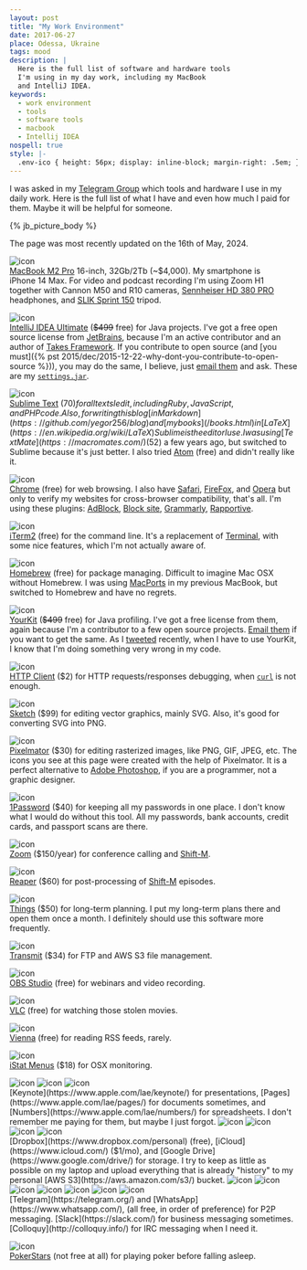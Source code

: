 ```yaml
---
layout: post
title: "My Work Environment"
date: 2017-06-27
place: Odessa, Ukraine
tags: mood
description: |
  Here is the full list of software and hardware tools
  I'm using in my day work, including my MacBook
  and IntelliJ IDEA.
keywords:
  - work environment
  - tools
  - software tools
  - macbook
  - Intellij IDEA
nospell: true
style: |-
  .env-ico { height: 56px; display: inline-block; margin-right: .5em; }
---
```


I was asked in my [Telegram Group](https://t.me/joinchat/AAAAAEJFMRzsRTRxM3ec6A)
which tools and hardware I use in my daily work. Here is the full list of
what I have and even how much I paid for them. Maybe it will be helpful
for someone.

<!--more-->

{% jb_picture_body %}

The page was most recently updated on the 16th of May, 2024.

<img src="/images/2017/06/env-macbook.jpg" class="env-ico" alt="icon"/><br/>
[MacBook M2 Pro](https://www.apple.com/macbook-pro/)
16-inch, 32Gb/2Tb (~$4,000). My smartphone is iPhone&nbsp;14&nbsp;Max.
For video and podcast recording I'm using Zoom&nbsp;H1
together with
Cannon M50 and R10 cameras,
[Sennheiser HD 380 PRO](https://amzn.to/2ienJf9) headphones, and
[SLIK Sprint 150](https://amzn.to/2xy2ivL) tripod.

<img src="/images/2017/06/env-intellij-idea.jpg" class="env-ico" alt="icon"/><br/>
[IntelliJ IDEA Ultimate](https://www.jetbrains.com/idea/) (~~$499~~ free)
for Java projects. I've got a free open source
license from [JetBrains](https://www.jetbrains.com/),
because I'm an active contributor and
an author of [Takes Framework](https://www.takes.org).
If you contribute to open source (and
[you must]({% pst 2015/dec/2015-12-22-why-dont-you-contribute-to-open-source %})), you may do
the same, I believe, just [email them](mailto:opensource@jetbrains.com) and ask.
These are my [`settings.jar`](/bin/settings.jar).

<img src="/images/2017/06/env-sublime-text.jpg" class="env-ico" alt="icon"/><br/>
[Sublime Text](https://www.sublimetext.com/) ($70)
for all texts I edit, including Ruby, JavaScript, and PHP code.
Also, for writing this blog
[in Markdown](https://github.com/yegor256/blog) and [my books](/books.html) in
[LaTeX](https://en.wikipedia.org/wiki/LaTeX) Sublime is the
editor I use. I was using
[TextMate](https://macromates.com/) ($52) a few years ago, but switched
to Sublime because it's just better. I also tried
[Atom](https://atom.io/) (free) and didn't really like it.

<img src="/images/2017/06/env-chrome.jpg" class="env-ico" alt="icon"/><br/>
[Chrome](https://www.google.com/chrome/index.html) (free)
for web browsing. I also have
[Safari](https://www.apple.com/lae/safari/),
[FireFox](https://www.mozilla.org/en-US/firefox/new/),
and [Opera](https://www.opera.com/) but only to verify my websites
for cross-browser compatibility, that's all. I'm using these
plugins:
[AdBlock](https://chrome.google.com/webstore/detail/adblock/gighmmpiobklfepjocnamgkkbiglidom),
[Block site](https://chrome.google.com/webstore/detail/block-site/eiimnmioipafcokbfikbljfdeojpcgbh?hl=en),
[Grammarly](https://chrome.google.com/webstore/detail/grammarly-for-chrome/kbfnbcaeplbcioakkpcpgfkobkghlhen?hl=en),
[Rapportive](https://chrome.google.com/webstore/detail/rapportive/hihakjfhbmlmjdnnhegiciffjplmdhin?hl=en).

<img src="/images/2017/06/env-iterm2.jpg" class="env-ico" alt="icon"/><br/>
[iTerm2](https://www.iterm2.com/) (free)
for the command line. It's a replacement of
[Terminal](https://en.wikipedia.org/wiki/Terminal_%28macOS%29), with
some nice features, which I'm not actually aware of.

<img src="/images/2017/06/env-homebrew.jpg" class="env-ico" alt="icon"/><br/>
[Homebrew](https://brew.sh/) (free)
for package managing. Difficult to imagine Mac OSX without
Homebrew. I was using [MacPorts](https://www.macports.org/)
in my previous MacBook, but switched to Homebrew and have no regrets.

<img src="/images/2017/06/env-yourkit.jpg" class="env-ico" alt="icon"/><br/>
[YourKit](https://www.yourkit.com/) (~~$499~~ free)
for Java profiling. I've got a free license from them, again because
I'm a contributor to a few open source projects.
[Email them](mailto:sales@yourkit.com)
if you want to get the same. As I
[tweeted](https://twitter.com/yegor256/status/875444908726730752) recently,
when I have to use YourKit, I know that I'm doing something very wrong
in my code.

<img src="/images/2017/06/env-httpclient.jpg" class="env-ico" alt="icon"/><br/>
[HTTP Client](https://itunes.apple.com/us/app/http-client/id418138339?mt=12) ($2)
for HTTP requests/responses debugging, when
[`curl`](https://curl.haxx.se/) is not enough.

<img src="/images/2017/06/env-sketch.jpg" class="env-ico" alt="icon"/><br/>
[Sketch](https://www.sketchapp.com/) ($99)
for editing vector graphics, mainly SVG. Also, it's good for
converting SVG into PNG.

<img src="/images/2017/06/env-pixelmator.jpg" class="env-ico" alt="icon"/><br/>
[Pixelmator](https://www.pixelmator.com/) ($30)
for editing rasterized images, like PNG, GIF, JPEG, etc.
The icons you see at this page were created with the help of
Pixelmator. It is a perfect alternative to
[Adobe Photoshop](https://www.adobe.com/products/photoshop.html), if you
are a programmer, not a graphic designer.

<img src="/images/2017/06/env-1password.jpg" class="env-ico" alt="icon"/><br/>
[1Password](https://1password.com/) ($40)
for keeping all my passwords in one place. I don't know what I would
do without this tool. All my passwords, bank accounts, credit cards,
and passport scans are there.

<img src="/images/2017/06/env-zoom.jpg" class="env-ico" alt="icon"/><br/>
[Zoom](https://zoom.us/) ($150/year)
for conference calling and [Shift-M](/shift-m.html).

<img src="/images/2017/06/env-reaper.jpg" class="env-ico" alt="icon"/><br/>
[Reaper](http://reaper.fm/) ($60)
for post-processing of [Shift-M](/shift-m.html) episodes.

<img src="/images/2017/06/env-things.jpg" class="env-ico" alt="icon"/><br/>
[Things](https://culturedcode.com/things/) ($50)
for long-term planning. I put my long-term plans there and open
them once a month. I definitely should use this software more frequently.

<!--
<img src="/images/2017/06/env-tower.jpg" class="env-ico" alt="icon"/><br/>
[Tower](https://www.git-tower.com/) ($79)
for visual [Git](https://git-scm.com/) manipulations. Even though I'm using Git
from the command line only, this tool helps me time to time when I need
to go through the history and find out where exactly I broke something.
-->

<img src="/images/2017/06/env-transmit.jpg" class="env-ico" alt="icon"/><br/>
[Transmit](https://panic.com/transmit/) ($34)
for FTP and AWS S3 file management.

<img src="/images/2017/06/env-obs.jpg" class="env-ico" alt="icon"/><br/>
[OBS Studio](https://obsproject.com/) (free)
for webinars and video recording.

<!--
<img src="/images/2017/06/env-mtorrent.jpg" class="env-ico" alt="icon"/><br/>
[µTorrent](https://www.utorrent.com/) (free)
for stealing movies. I find them mostly at
[rutracker.org](http://rutracker.org/forum/index.php) or
[The Pirate Bay](https://piratebay.to/).
I do realize that stealing is a bad thing and I'm actually strongly
against piracy, but most movies are either too expensive or not
available for purchase.
--->

<img src="/images/2017/06/env-vlc.jpg" class="env-ico" alt="icon"/><br/>
[VLC](https://www.videolan.org/vlc/index.html) (free)
for watching those stolen movies.

<img src="/images/2017/06/env-vienna.jpg" class="env-ico" alt="icon"/><br/>
[Vienna](https://www.vienna-rss.com/) (free)
for reading RSS feeds, rarely.

<img src="/images/2017/06/env-istat.jpg" class="env-ico" alt="icon"/><br/>
[iStat Menus](https://bjango.com/mac/istatmenus/) ($18)
for OSX monitoring.

<img src="/images/2017/06/env-keynote.jpg" class="env-ico" alt="icon"/>
<img src="/images/2017/06/env-pages.jpg" class="env-ico" alt="icon"/>
<img src="/images/2017/06/env-numbers.jpg" class="env-ico" alt="icon"/><br/>
[Keynote](https://www.apple.com/lae/keynote/) for presentations,
[Pages](https://www.apple.com/lae/pages/) for documents sometimes,
and [Numbers](https://www.apple.com/lae/numbers/) for spreadsheets.
I don't remember me paying for them, but maybe I just forgot.

<img src="/images/2017/06/env-dropbox.jpg" class="env-ico" alt="icon"/>
<img src="/images/2017/06/env-icloud.jpg" class="env-ico" alt="icon"/>
<img src="/images/2017/06/env-google-drive.jpg" class="env-ico" alt="icon"/>
<img src="/images/2017/06/env-s3.jpg" class="env-ico" alt="icon"/><br/>
[Dropbox](https://www.dropbox.com/personal) (free),
[iCloud](https://www.icloud.com/) ($1/mo),
and [Google Drive](https://www.google.com/drive/) for storage.
I try to keep as little as possible on my laptop and upload
everything that is already "history" to my personal
[AWS S3](https://aws.amazon.com/s3/) bucket.

<img src="/images/2017/06/env-telegram.jpg" class="env-ico" alt="icon"/>
<img src="/images/2017/06/env-viber.jpg" class="env-ico" alt="icon"/>
<img src="/images/2017/06/env-whatsapp.jpg" class="env-ico" alt="icon"/>
<img src="/images/2017/06/env-messenger.jpg" class="env-ico" alt="icon"/>
<img src="/images/2017/06/env-skype.jpg" class="env-ico" alt="icon"/>
<img src="/images/2017/06/env-slack.jpg" class="env-ico" alt="icon"/>
<img src="/images/2017/06/env-colloquy.jpg" class="env-ico" alt="icon"/><br/>
[Telegram](https://telegram.org/)
<!-- [Viber](https://www.viber.com/en/), -->
and
[WhatsApp](https://www.whatsapp.com/),
<!-- [Messenger](https://www.messenger.com/), -->
<!-- [Skype](https://www.skype.com/en/) -->
(all free, in order of preference)
for P2P messaging.
[Slack](https://slack.com/) for business messaging sometimes.
[Colloquy](http://colloquy.info/) for IRC messaging when I need it.

<img src="/images/2017/06/env-pokerstars.jpg" class="env-ico" alt="icon"/><br/>
[PokerStars](https://www.pokerstars.com/poker/download/?source=13953351) (not free at all)
for playing poker before falling asleep.
